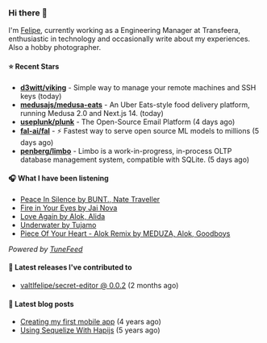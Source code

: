 ### Hi there 👋

I'm [Felipe](https://felipevm.com), currently working as a Engineering Manager at Transfeera, enthusiastic in technology and occasionally write about my experiences. Also a hobby photographer.

#### ⭐ Recent Stars
- **[d3witt/viking](https://github.com/d3witt/viking)** - Simple way to manage your remote machines and SSH keys (today)
- **[medusajs/medusa-eats](https://github.com/medusajs/medusa-eats)** - An Uber Eats-style food delivery platform, running Medusa 2.0 and Next.js 14. (today)
- **[useplunk/plunk](https://github.com/useplunk/plunk)** - The Open-Source Email Platform (4 days ago)
- **[fal-ai/fal](https://github.com/fal-ai/fal)** - ⚡ Fastest way to serve open source ML models to millions (5 days ago)
- **[penberg/limbo](https://github.com/penberg/limbo)** - Limbo is a work-in-progress, in-process OLTP database management system, compatible with SQLite. (5 days ago)

#### 🎧 What I have been listening
- [Peace In Silence by BUNT., Nate Traveller](https://open.spotify.com/track/5cz0EtjFVIl81TNNvljFeK)
- [Fire in Your Eyes by Jai Nova](https://open.spotify.com/track/44z3mpumE1PQYxGqRz0CAv)
- [Love Again by Alok, Alida](https://open.spotify.com/track/7HmLm3SiBGJeVpJ552PJJP)
- [Underwater by Tujamo](https://open.spotify.com/track/3c9IKwzgIPcCweCl9so748)
- [Piece Of Your Heart - Alok Remix by MEDUZA, Alok, Goodboys](https://open.spotify.com/track/6iW38RGqdDGOofmz2HeXLW)

_Powered by [TuneFeed](https://tunefeed.app?ref=valtlfelipe-gh-profile)_ 

#### 🚀 Latest releases I've contributed to


- [valtlfelipe/secret-editor @ 0.0.2](https://github.com/valtlfelipe/secret-editor/releases/tag/0.0.2) (2 months ago)

#### 📄 Latest blog posts
- [Creating my first mobile app](https://felipevm.com/posts/creating-my-first-mobile-app/) (4 years ago)
- [Using Sequelize With Hapijs](https://felipevm.com/posts/using-sequelize-with-hapijs/) (5 years ago)
